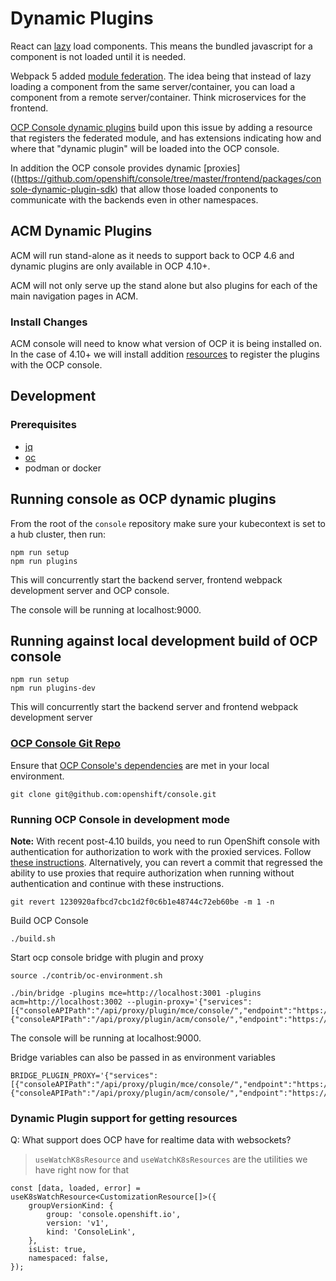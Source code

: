 # Dynamic Plugins

React can [lazy](https://reactjs.org/docs/code-splitting.html#reactlazy) load components.
This means the bundled javascript for a component is not loaded until it is needed.

Webpack 5 added [module federation](https://webpack.js.org/concepts/module-federation).
The idea being that instead of lazy loading a component from the same server/container,
you can load a component from a remote server/container. Think microservices for the frontend.

[OCP Console dynamic plugins](https://github.com/openshift/console/blob/master/dynamic-demo-plugin/README.md#proxy-service)
build upon this issue by adding a resource that registers the federated module,
and has extensions indicating how and where that "dynamic plugin" will be loaded into the OCP console.

In addition the OCP console provides dynamic [proxies]((https://github.com/openshift/console/tree/master/frontend/packages/console-dynamic-plugin-sdk) that allow those loaded conponents to communicate with the backends even in other namespaces.

## ACM Dynamic Plugins

ACM will run stand-alone as it needs to support back to OCP 4.6 and dynamic plugins are only available in OCP 4.10+.

ACM will not only serve up the stand alone but also plugins for each of the main navigation pages in ACM.

### Install Changes

ACM console will need to know what version of OCP it is being installed on.
In the case of 4.10+ we will install addition [resources](https://github.com/openshift/console/blob/master/dynamic-demo-plugin/oc-manifest.yaml) to register the plugins with the OCP console.

## Development

### Prerequisites

- [jq](https://stedolan.github.io/jq/download/)
- [oc](https://docs.openshift.com/container-platform/4.10/cli_reference/openshift_cli/getting-started-cli.html)
- podman or docker

## Running console as OCP dynamic plugins

From the root of the `console` repository make sure your kubecontext is set to a hub cluster, then run:

```
npm run setup
npm run plugins
```

This will concurrently start the backend server, frontend webpack development server and OCP console.

The console will be running at localhost:9000.

## Running against local development build of OCP console

```
npm run setup
npm run plugins-dev
```

This will concurrently start the backend server and frontend webpack development server

### [OCP Console Git Repo](https://github.com/openshift/console)

Ensure that [OCP Console's dependencies](https://github.com/openshift/console#dependencies) are met in your local environment.

```
git clone git@github.com:openshift/console.git
```

### Running OCP Console in development mode

**Note:** With recent post-4.10 builds, you need to run OpenShift console with authentication for authorization to work with the proxied services. Follow [these instructions](https://github.com/openshift/console#openshift-with-authentication). Alternatively, you can revert a commit that regressed the ability to use proxies that require authorization when running without authentication and continue with these instructions.

```
git revert 1230920afbcd7cbc1d2f0c6b1e48744c72eb60be -m 1 -n
```

Build OCP Console

```
./build.sh
```

Start ocp console bridge with plugin and proxy

```
source ./contrib/oc-environment.sh
```

```
./bin/bridge -plugins mce=http://localhost:3001 -plugins acm=http://localhost:3002 --plugin-proxy='{"services":[{"consoleAPIPath":"/api/proxy/plugin/mce/console/","endpoint":"https://localhost:4000","authorize":true},{"consoleAPIPath":"/api/proxy/plugin/acm/console/","endpoint":"https://localhost:4000","authorize":true}]}'
```

The console will be running at localhost:9000.

Bridge variables can also be passed in as environment variables

```
BRIDGE_PLUGIN_PROXY='{"services":[{"consoleAPIPath":"/api/proxy/plugin/mce/console/","endpoint":"https://localhost:4000","authorize":true},{"consoleAPIPath":"/api/proxy/plugin/acm/console/","endpoint":"https://localhost:4000","authorize":true}]}'
```

### Dynamic Plugin support for getting resources

Q: What support does OCP have for realtime data with websockets?

> `useWatchK8sResource` and `useWatchK8sResources` are the utilities we have right now for that

```
const [data, loaded, error] = useK8sWatchResource<CustomizationResource[]>({
    groupVersionKind: {
        group: 'console.openshift.io',
        version: 'v1',
        kind: 'ConsoleLink',
    },
    isList: true,
    namespaced: false,
});
```
